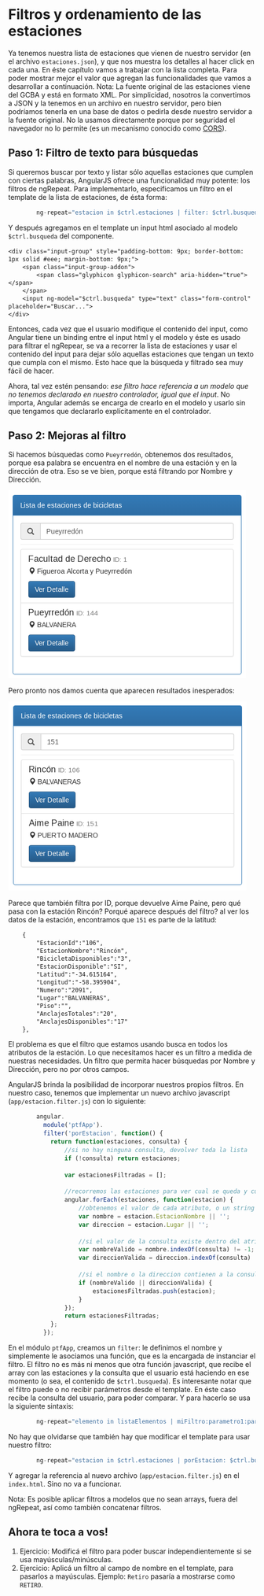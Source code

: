 # Filtros y ordenamiento de las estaciones

 Ya tenemos nuestra lista de estaciones que vienen de nuestro servidor (en el archivo `estaciones.json`), y que nos muestra los detalles al hacer click en cada una.
 En éste capítulo vamos a trabajar con la lista completa. Para poder mostrar mejor el valor que agregan las funcionalidades que vamos a desarrollar a continuación.
 Nota: La fuente original de las estaciones viene del GCBA y está en formato XML. Por simplicidad, nosotros la convertimos a JSON y la tenemos en un archivo en nuestro servidor, pero bien podríamos tenerla en una base de datos o pedirla desde nuestro servidor a la fuente original. No la usamos directamente porque por seguridad el navegador no lo permite (es un mecanismo conocido como [CORS](https://en.wikipedia.org/wiki/Cross-origin_resource_sharing)).

## Paso 1: Filtro de texto para búsquedas

 Si queremos buscar por texto y listar sólo aquellas estaciones que cumplen con ciertas palabras, AngularJS ofrece una funcionalidad muy potente: los filtros de ngRepeat.
 Para implementarlo, especificamos un filtro en el template de la lista de estaciones, de ésta forma:

```javascript
        ng-repeat="estacion in $ctrl.estaciones | filter: $ctrl.busqueda"
```

 Y después agregamos en el template un input html asociado al modelo `$ctrl.busqueda` del componente.

    <div class="input-group" style="padding-bottom: 9px; border-bottom: 1px solid #eee; margin-bottom: 9px;">
        <span class="input-group-addon">
            <span class="glyphicon glyphicon-search" aria-hidden="true"></span>
        </span>
        <input ng-model="$ctrl.busqueda" type="text" class="form-control" placeholder="Buscar...">
    </div>

 Entonces, cada vez que el usuario modifique el contenido del input, como Angular tiene un binding entre el input html y el modelo y éste es usado para filtrar el ngRepear, se va a recorrer la lista de estaciones y usar el contenido del input para dejar sólo aquellas estaciones que tengan un texto que cumpla con el mismo. Esto hace que la búsqueda y filtrado sea muy fácil de hacer.
 
 Ahora, tal vez estén pensando: *ese filtro hace referencia a un modelo que no tenemos declarado en nuestro controlador, igual que el input*. 
 No importa, Angular además se encarga de crearlo en el modelo y usarlo sin que tengamos que declararlo explícitamente en el controlador.

## Paso 2: Mejoras al filtro

 Si hacemos búsquedas como `Pueyrredón`, obtenemos dos resultados, porque esa palabra se encuentra en el nombre de una estación y en la dirección de otra. Eso se ve bien, porque está filtrando por Nombre y Dirección.
 
 ![Filtro genérico](https://raw.githubusercontent.com/germanio/intro-a-angularjs/master/docs/capturas/filtro-generico.png)

 Pero pronto nos damos cuenta que aparecen resultados inesperados:
 
 ![Filtro erróneo](https://raw.githubusercontent.com/germanio/intro-a-angularjs/master/docs/capturas/filtro-erroneo.png)

 Parece que también filtra por ID, porque devuelve Aime Paine, pero qué pasa con la estación Rincón? Porqué aparece después del filtro?
 al ver los datos de la estación, encontramos que `151` es parte de la latitud:

        {
            "EstacionId":"106",
            "EstacionNombre":"Rincón",
            "BicicletaDisponibles":"3",
            "EstacionDisponible":"SI",
            "Latitud":"-34.615164",
            "Longitud":"-58.395904",
            "Numero":"2091",
            "Lugar":"BALVANERAS",
            "Piso":"",
            "AnclajesTotales":"20",
            "AnclajesDisponibles":"17"
        },

 El problema es que el filtro que estamos usando busca en todos los atributos de la estación. Lo que necesitamos hacer es un filtro a medida de nuestras necesidades. Un filtro que permita hacer búsquedas por Nombre y Dirección, pero no por otros campos.
 
 AngularJS brinda la posibilidad de incorporar nuestros propios filtros. En nuestro caso, tenemos que implementar un nuevo archivo javascript (`app/estacion.filter.js`) con lo siguiente:
 
```javascript
        angular.
          module('ptfApp').
          filter('porEstacion', function() {
            return function(estaciones, consulta) {
                //si no hay ninguna consulta, devolver toda la lista
                if (!consulta) return estaciones;

                var estacionesFiltradas = [];

                //recorremos las estaciones para ver cual se queda y cual se va
                angular.forEach(estaciones, function(estacion) {
                    //obtenemos el valor de cada atributo, o un string vacío, para evitar problemas
                    var nombre = estacion.EstacionNombre || '';
                    var direccion = estacion.Lugar || '';

                    //si el valor de la consulta existe dentro del atributo, va a ser `true`
                    var nombreValido = nombre.indexOf(consulta) != -1;
                    var direccionValida = direccion.indexOf(consulta) != -1;

                    //si el nombre o la direccion contienen a la consulta, entonces agrego la estación
                    if (nombreValido || direccionValida) {
                        estacionesFiltradas.push(estacion);
                    }
                });
                return estacionesFiltradas;
            };
          });
```
 
 En el módulo `ptfApp`, creamos un `filter`: le definimos el nombre y simplemente le asociamos una función, que es la encargada de instanciar el filtro. El filtro no es más ni menos que otra función javascript, que recibe el array con las estaciones y la consulta que el usuario está haciendo en ese momento (o sea, el contenido de `$ctrl.busqueda`).
  Es interesante notar que el filtro puede o no recibir parámetros desde el template. En éste caso recibe la consulta del usuario, para poder comparar. Y para hacerlo se usa la siguiente sintaxis:
        
```javascript
        ng-repeat="elemento in listaElementos | miFiltro:parametro1:parametro2:..."
```

 No hay que olvidarse que también hay que modificar el template para usar nuestro filtro:
 
```javascript
        ng-repeat="estacion in $ctrl.estaciones | porEstacion: $ctrl.busqueda"
```

 Y agregar la referencia al nuevo archivo (`app/estacion.filter.js`) en el `index.html`. Sino no va a funcionar.

 Nota: Es posible aplicar filtros a modelos que no sean arrays, fuera del ngRepeat, así como también concatenar filtros.
 
 
## Ahora te toca a vos!

1. Ejercicio: Modificá el filtro para poder buscar independientemente si se usa mayúsculas/minúsculas.
1. Ejercicio: Aplicá un filtro al campo de nombre en el template, para pasarlos a mayúsculas. Ejemplo: `Retiro` pasaría a mostrarse como `RETIRO`. 
 
 
